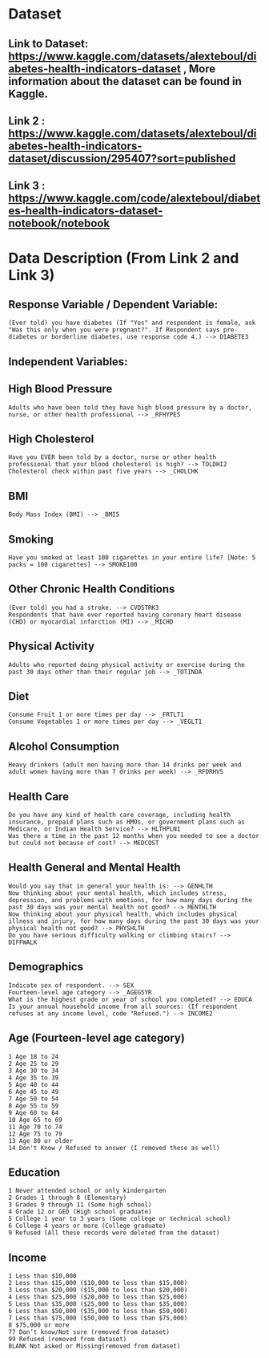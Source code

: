 # Dataset

## Link to Dataset: https://www.kaggle.com/datasets/alexteboul/diabetes-health-indicators-dataset , More information about the dataset can be found in Kaggle.

## Link 2 : https://www.kaggle.com/datasets/alexteboul/diabetes-health-indicators-dataset/discussion/295407?sort=published

## Link 3 : https://www.kaggle.com/code/alexteboul/diabetes-health-indicators-dataset-notebook/notebook

# Data Description (From Link 2 and Link 3)

## Response Variable / Dependent Variable:

    (Ever told) you have diabetes (If "Yes" and respondent is female, ask "Was this only when you were pregnant?". If Respondent says pre-diabetes or borderline diabetes, use response code 4.) --> DIABETE3

## Independent Variables:

## High Blood Pressure

    Adults who have been told they have high blood pressure by a doctor, nurse, or other health professional --> _RFHYPE5

## High Cholesterol

    Have you EVER been told by a doctor, nurse or other health professional that your blood cholesterol is high? --> TOLDHI2
    Cholesterol check within past five years --> _CHOLCHK

## BMI

    Body Mass Index (BMI) --> _BMI5

## Smoking

    Have you smoked at least 100 cigarettes in your entire life? [Note: 5 packs = 100 cigarettes] --> SMOKE100

## Other Chronic Health Conditions

    (Ever told) you had a stroke. --> CVDSTRK3
    Respondents that have ever reported having coronary heart disease (CHD) or myocardial infarction (MI) --> _MICHD

## Physical Activity

    Adults who reported doing physical activity or exercise during the past 30 days other than their regular job --> _TOTINDA

## Diet

    Consume Fruit 1 or more times per day --> _FRTLT1
    Consume Vegetables 1 or more times per day --> _VEGLT1

## Alcohol Consumption

    Heavy drinkers (adult men having more than 14 drinks per week and adult women having more than 7 drinks per week) --> _RFDRHV5

## Health Care

    Do you have any kind of health care coverage, including health insurance, prepaid plans such as HMOs, or government plans such as Medicare, or Indian Health Service? --> HLTHPLN1
    Was there a time in the past 12 months when you needed to see a doctor but could not because of cost? --> MEDCOST

## Health General and Mental Health

    Would you say that in general your health is: --> GENHLTH
    Now thinking about your mental health, which includes stress, depression, and problems with emotions, for how many days during the past 30 days was your mental health not good? --> MENTHLTH
    Now thinking about your physical health, which includes physical illness and injury, for how many days during the past 30 days was your physical health not good? --> PHYSHLTH
    Do you have serious difficulty walking or climbing stairs? --> DIFFWALK

## Demographics

    Indicate sex of respondent. --> SEX
    Fourteen-level age category --> _AGEG5YR
    What is the highest grade or year of school you completed? --> EDUCA
    Is your annual household income from all sources: (If respondent refuses at any income level, code "Refused.") --> INCOME2


## Age (Fourteen-level age category)

    1 Age 18 to 24
    2 Age 25 to 29
    3 Age 30 to 34
    4 Age 35 to 39
    5 Age 40 to 44
    6 Age 45 to 49
    7 Age 50 to 54
    8 Age 55 to 59
    9 Age 60 to 64
    10 Age 65 to 69
    11 Age 70 to 74
    12 Age 75 to 79
    13 Age 80 or older
    14 Don't Know / Refused to answer (I removed these as well)

## Education


    1 Never attended school or only kindergarten
    2 Grades 1 through 8 (Elementary)
    3 Grades 9 through 11 (Some high school)
    4 Grade 12 or GED (High school graduate)
    5 College 1 year to 3 years (Some college or technical school)
    6 College 4 years or more (College graduate)
    9 Refused (All these records were deleted from the dataset)


## Income


    1 Less than $10,000
    2 Less than $15,000 ($10,000 to less than $15,000)
    3 Less than $20,000 ($15,000 to less than $20,000)
    4 Less than $25,000 ($20,000 to less than $25,000)
    5 Less than $35,000 ($25,000 to less than $35,000)
    6 Less than $50,000 ($35,000 to less than $50,000)
    7 Less than $75,000 ($50,000 to less than $75,000)
    8 $75,000 or more
    77 Don’t know/Not sure (removed from dataset)
    99 Refused (removed from dataset)
    BLANK Not asked or Missing(removed from dataset)
